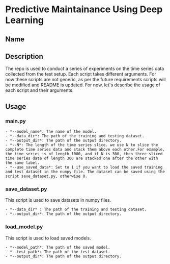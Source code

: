 # Predictive Maintainance Using Deep Learning

## Name




## Description
The repo is used to conduct a series of experiments on the time series data collected from the test setup. Each script takes different arguments. For now these scripts are not generic, as per the future requirements scripts will be modified and README is updated. For now, let's describe the usage of each script and their arguments.

## Usage

### main.py 
    - *--model_name*: The name of the model.
    - *--data_dir*: The path of the training and testing dataset.
    - *--output_dir*: The path of the output directory.
    - *--N*: The length of the time series slice. we use N to slice the complete time series data and stack them above each other.For example, the time series is of length 1000, and if N is 300, then three sliced time series data of length 300 are stacked one after the other with the same label.
    - *--use_saved_data*: Set to 1 if you want to load the saved training and test dataset in the numpy file. The dataset can be saved using the script save_dataset.py, otherwise 0.

### save_dataset.py 

This script is used to save datasets in numpy files.

    - *--data_dir* : The path of the training and testing dataset.
    - *--output_dir*: The path of the output directory.

### load_model.py 

This script is used to load saved models.
    
    - *--model_path*: The path of the saved model.
    - *--test_path*: The path of the test dataset.
    - *--output_dir*: The path of the output directory.
    


